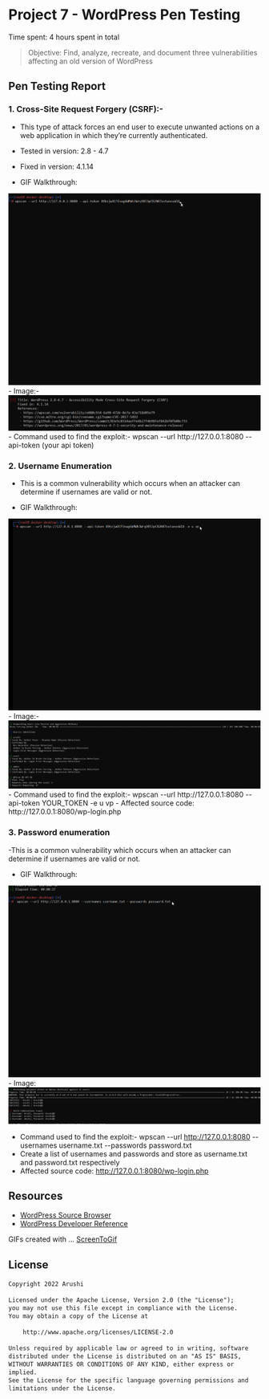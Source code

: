 # Project 7 - WordPress Pen Testing

Time spent: 4 hours spent in total

> Objective: Find, analyze, recreate, and document three vulnerabilities affecting an old version of WordPress

## Pen Testing Report

### 1. Cross-Site Request Forgery (CSRF):-

  - This type of attack forces an end user to execute unwanted actions on a web application in which they’re currently authenticated.
  - Tested in version: 2.8 - 4.7
  - Fixed in version: 4.1.14
  
- GIF Walkthrough: 
<img src="csrf.gif" alt="Username Enumeration exploit">
- Image:-
<img src="csrf.png" alt="Username Enumeration exploit">
- Command used to find the exploit:- wpscan --url http://127.0.0.1:8080 --api-token (your api token)
  
### 2. Username Enumeration

  - This is a common vulnerability which occurs when an attacker can determine if usernames are valid or not.
  
- GIF Walkthrough:
<img src="username_enumeration.gif" alt="Username Enumeration exploit">
- Image:- 
<img src="user.png" alt="Username Enumeration exploit">
- Command used to find the exploit:- wpscan --url http://127.0.0.1:8080 --api-token YOUR_TOKEN -e u vp
- Affected source code: http://127.0.0.1:8080/wp-login.php

### 3. Password enumeration

  -This is a common vulnerability which occurs when an attacker can determine if usernames are valid or not.
  
- GIF Walkthrough: 
<img src="password_enumeration.gif" alt="Username Enumeration exploit">
- Image:
<img src="password.png" alt="Username Enumeration exploit">

- Command used to find the exploit:-  wpscan --url http://127.0.0.1:8080 --usernames username.txt --passwords password.txt
- Create a list of usernames and passwords and store as username.txt and password.txt respectively
- Affected source code: http://127.0.0.1:8080/wp-login.php

## Resources

- [WordPress Source Browser](https://core.trac.wordpress.org/browser/)
- [WordPress Developer Reference](https://developer.wordpress.org/reference/)

GIFs created with  ...
[ScreenToGif](https://www.screentogif.com/) 

## License

    Copyright 2022 Arushi

    Licensed under the Apache License, Version 2.0 (the "License");
    you may not use this file except in compliance with the License.
    You may obtain a copy of the License at

        http://www.apache.org/licenses/LICENSE-2.0

    Unless required by applicable law or agreed to in writing, software
    distributed under the License is distributed on an "AS IS" BASIS,
    WITHOUT WARRANTIES OR CONDITIONS OF ANY KIND, either express or implied.
    See the License for the specific language governing permissions and
    limitations under the License.
